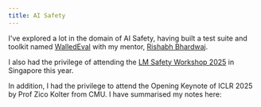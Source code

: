 ```yaml
---
title: AI Safety
---
```

I've explored a lot in the domain of AI Safety, having built a test suite and toolkit named [WalledEval](../research/walledeval.md) with my mentor, [Rishabh Bhardwaj](../people/rishabh-bhardwaj.md).

I also had the privilege of attending the [LM Safety Workshop 2025](./lmxsafety-25.md) in Singapore this year.

In addition, I had the privilege to attend the Opening Keynote of ICLR 2025 by Prof Zico Kolter from CMU. I have summarised my notes here: 